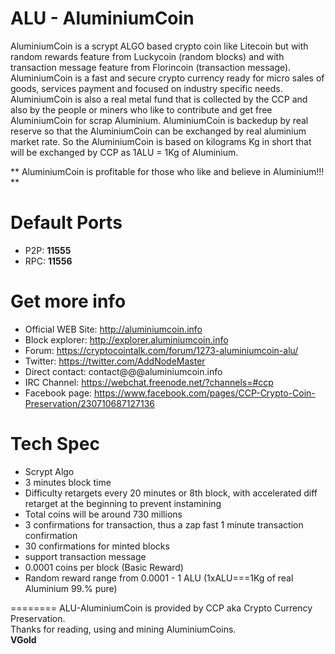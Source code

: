 ALU - AluminiumCoin
========
AluminiumCoin is a scrypt ALGO based crypto coin like Litecoin but with random rewards feature from Luckycoin (random blocks) and with transaction message feature from Florincoin (transaction message).  
AluminiumCoin is a fast and secure crypto currency ready for micro sales of goods, services payment and focused on industry specific needs.
AluminiumCoin is also a real metal fund that is collected by the CCP and also by the people or miners who like to contribute and get free AluminiumCoin for scrap Aluminium.
AluminiumCoin is backedup by real reserve so that the AluminiumCoin can be exchanged by real aluminium market rate.
So the AluminiumCoin is based on kilograms Kg in short that will be exchanged by CCP as 1ALU = 1Kg of Aluminium.

** AluminiumCoin is profitable for those who like and believe in Aluminium!!! **  


Default Ports
========
* P2P: **11555**
* RPC: **11556**


Get more info
========
* Official WEB Site: http://aluminiumcoin.info
* Block explorer: http://explorer.aluminiumcoin.info
* Forum: https://cryptocointalk.com/forum/1273-aluminiumcoin-alu/
* Twitter: https://twitter.com/AddNodeMaster
* Direct contact: contact@@@aluminiumcoin.info
* IRC Channel: https://webchat.freenode.net/?channels=#ccp
* Facebook page: https://www.facebook.com/pages/CCP-Crypto-Coin-Preservation/230710687127136


Tech Spec
========
* Scrypt Algo
* 3 minutes block time
* Difficulty retargets every 20 minutes or 8th block, with accelerated diff retarget at the beginning to prevent instamining 
* Total coins will be around 730 millions
* 3 confirmations for transaction, thus a zap fast 1 minute transaction confirmation
* 30 confirmations for minted blocks
* support transaction message
* 0.0001 coins per block (Basic Reward)
* Random reward range from 0.0001 - 1 ALU (1xALU===1Kg of real Aluminium 99.% pure)


========
ALU-AluminiumCoin is provided by CCP aka Crypto Currency Preservation.  
Thanks for reading, using and mining AluminiumCoins.  
**VGold**